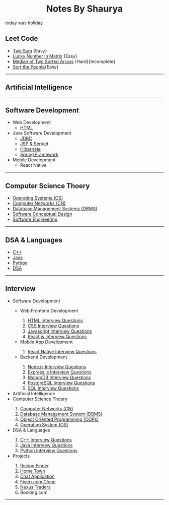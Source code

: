 <h1 style="text-align: center">Notes By Shaurya</h1>

today was holiday

<h2>Leet Code</h2>

- [Two Sum](./DSA%20and%20Languages/LeetCode/TwoSum.md) {Easy}
- [Lucky Number in Matrix](./DSA%20and%20Languages/LeetCode/Lucky%20Numbers%20in%20a%20Matrix.md) {Easy}
- [Median of Two Sorted Arrays](./DSA%20and%20Languages/LeetCode/Median%20of%20Two%20Sorted%20Arrays.md) {Hard}{Incomplete}
- [Sort the People](./DSA%20and%20Languages/LeetCode/Sort%20the%20People.md){Easy}

<hr />

<h2>Artificial Intelligence</h2>
<hr />

<h2>Software Development</h2>

- Web Development
    - [HTML](Development/Web/HTML.md)
- Java Software Development
  - [JDBC](./Development/Java%20Dev/JDBC/JDBC.md)
  - [JSP & Servlet]()
  - [Hibernate]()
  - [Spring Framework]()
- Mobile Development
    - React Native

<hr />

<h2>Computer Science Thoery</h2>

- [Operating Systems (OS)](./CS%20Theory/Operating%20Systems%20(OS)/OS.md)
- [Computer Networks (CN)](./CS%20Theory/Computer%20Netowkrs%20(CN)/CN.md)
- [Database Management Systems (DBMS)](./CS%20Theory/Database%20Management%20Systems%20(DBMS)/DBMS.md)
- [Software Conceptual Design](./CS%20Theory/Softare%20Conceptual%20Design/SCD.md)
- [Software Engineering](./CS%20Theory/Software%20Engineering/SE.md)

<hr />

<h2>DSA & Languages</h2>

- [C++](./DSA%20and%20Languages/C++/C++.md)
- [Java](./DSA%20and%20Languages/Java/Java.md)
- [Python](./DSA%20and%20Languages/Python/Python.md)
- [DSA](./DSA%20and%20Languages/DSA/DSA.md)

<hr />

<h2>Interview</h2>
<ul>
	<li>Software Development</li>
	<ul>
		<li>Web Frontend Development</li>
		<ol>
			<li><a href="/Interview/Software Development/HTML-Interview.md">HTML Interview Questions</a></li>
			<li><a href="/Interview/Software Development/CSS-Interview.md">CSS Interview Questions</a></li>
			<li><a href="/Interview/Software Development/JavaScript-Interview.md">Javascript Interview Questions</a></li>
			<li><a href="/Interview/Software Development/React.js-Interview.md">React.js Interview Questions</a></li>
		</ol>
		<li>Mobile App Development</li>
		<ol>
			<li><a href="/Interview/Software Development/ReactNative-Interview.md">React Native Interview Questions</a></li>
		</ol>
		<li>Backend Development</li>
		<ol>
			<li><a href="/Interview/Software Development/Node.js-Interview.md">Node.js Interview Questions</a></li>
			<li><a href="/Interview/Software Development/Express.js-Interview.md">Express.js Interview Questions</a></li>
			<li><a href="/Interview/Software Development/MongoDB-Interview.md">MongoDB Interview Questions</a></li>
			<li><a href="/Interview/Software Development/PostgreSQL-Interview.md">PostgreSQL Interview Questions</a></li>
			<li><a href="/Interview/Software Development/SQL-Interview.md">SQL Interview Questions</a></li>
		</ol>
	</ul>
	<li>Artificial Intelligence</li>
	<li>Computer Science Thoery</li>
	<ol>
		<li><a href="/Interview/CS Theory/CN-Interview.md">Computer Networks (CN)</a></li>
		<li><a href="/Interview/CS Theory/DBMS-Interview.md">Database Management System (DBMS)</a></li>
		<li><a href="/Interview/CS Theory/OOPs-Interview.md">Object Oriented Programming (OOPs)</a></li>
		<li><a href="/Interview/CS Theory/OS-Interview.md">Operating System (OS)</a></li>
	</ol>
	<li>DSA & Languages</li>
	<ol>
		<li><a href="/Interview/DSA and Languages/C++-Interview.md">C++ Interview Questions</a></li>
		<li><a href="/Interview/DSA and Languages/Java-Interview.md">Java Interview Questions</a></li>
		<li><a href="/Interview/DSA and Languages/Python-Interview.md">Python Interview Questions</a></li>
	</ol>
	<li>Projects</li>
	<ol>
		<li><a href="https://github.com/ShauryaChawan/Recipe-Finder">Recipe Finder</a></li>
		<li><a href="https://github.com/ShauryaChawan/Home-Town">Home Town</a></li>
		<li><a href="https://github.com/ShauryaChawan/Chat-Application">Chat Application</a></li>
		<li><a href="https://github.com/ShauryaChawan/Fiverr-Clone">Fiverr.com Clone</a></li>
		<li><a href="https://lucky-treacle-28f419.netlify.app/">Nexus Traders</a></li>
		<li>Booking.com</li>
	</ol>
</ul>
<hr />
